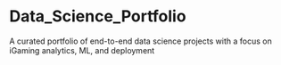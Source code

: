 # Data_Science_Portfolio
A curated portfolio of end-to-end data science projects with a focus on iGaming analytics, ML, and deployment
